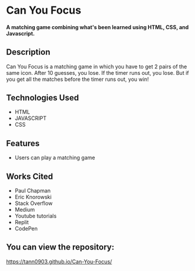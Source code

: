 # Can You Focus

#### A matching game combining what's been learned using HTML, CSS, and Javascript.

## Description
Can You Focus is a matching game in which you have to get 2 pairs of the same icon. After 10 guesses, you lose. If the timer runs out, you lose. But if you get all the matches before the timer runs out, you win!

## Technologies Used
* HTML
* JAVASCRIPT
* CSS

## Features
* Users can play a matching game

## Works Cited
* Paul Chapman
* Eric Knorowski
* Stack Overflow
* Medium
* Youtube tutorials
* Replit
* CodePen

## You can view the repository:
https://tann0903.github.io/Can-You-Focus/
